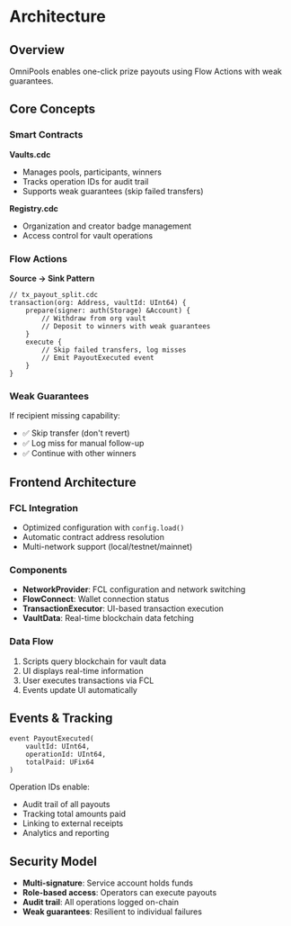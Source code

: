 # Architecture

## Overview

OmniPools enables one-click prize payouts using Flow Actions with weak guarantees.

## Core Concepts

### Smart Contracts

**Vaults.cdc**
- Manages pools, participants, winners
- Tracks operation IDs for audit trail
- Supports weak guarantees (skip failed transfers)

**Registry.cdc**
- Organization and creator badge management
- Access control for vault operations

### Flow Actions

**Source → Sink Pattern**
```cadence
// tx_payout_split.cdc
transaction(org: Address, vaultId: UInt64) {
    prepare(signer: auth(Storage) &Account) {
        // Withdraw from org vault
        // Deposit to winners with weak guarantees
    }
    execute {
        // Skip failed transfers, log misses
        // Emit PayoutExecuted event
    }
}
```

### Weak Guarantees

If recipient missing capability:
- ✅ Skip transfer (don't revert)
- ✅ Log miss for manual follow-up  
- ✅ Continue with other winners

## Frontend Architecture

### FCL Integration
- Optimized configuration with `config.load()`
- Automatic contract address resolution
- Multi-network support (local/testnet/mainnet)

### Components
- **NetworkProvider**: FCL configuration and network switching
- **FlowConnect**: Wallet connection status
- **TransactionExecutor**: UI-based transaction execution
- **VaultData**: Real-time blockchain data fetching

### Data Flow
1. Scripts query blockchain for vault data
2. UI displays real-time information
3. User executes transactions via FCL
4. Events update UI automatically

## Events & Tracking

```cadence
event PayoutExecuted(
    vaultId: UInt64,
    operationId: UInt64, 
    totalPaid: UFix64
)
```

Operation IDs enable:
- Audit trail of all payouts
- Tracking total amounts paid
- Linking to external receipts
- Analytics and reporting

## Security Model

- **Multi-signature**: Service account holds funds
- **Role-based access**: Operators can execute payouts
- **Audit trail**: All operations logged on-chain
- **Weak guarantees**: Resilient to individual failures